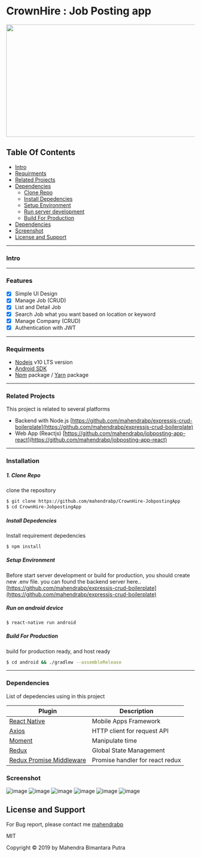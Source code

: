 # CrownHire : Job Posting app

<!-- [![Build Status](https://travis-ci.org/joemccann/dillinger.svg?branch=master)](https://travis-ci.org/joemccann/dillinger)
[![Code](https://camo.githubusercontent.com/65f7d034f575d55d73f27883473847130e1ead2e/68747470733a2f2f696d672e736869656c64732e696f2f62616467652f436f64652532305374796c652d5374616e646172642d79656c6c6f772e737667)](https://standardjs.com) -->

<p align="center">
  <img width="600" height="300" src="https://i-verve.com/wp-content/themes/iverve-child/images/react-native/react-native-solution-expertise.png">
</p>

## Table Of Contents

- [Intro](#Intro)
- [Requirments](#Requirments)
- [Related Projects](#Related-Projects)
- [Dependencies](#Dependencies)
  - [Clone Repo](#Clone-Repo)
  - [Install Depedencies](#Install-Depedencies)
  - [Setup Environment](#Setup-Environment)
  - [Run server development](#Run-server-development)
  - [Build For Production](#Build-For-Production)
- [Dependencies](#Dependencies)
- [Screenshot](#Screenshot)
- [License and Support](#License-and-Support)

---

### Intro

---

### Features

- [x] Simple UI Design
- [x] Manage Job (CRUD)
- [x] List and Detail Job
- [x] Search Job what you want based on location or keyword
- [x] Manage Company (CRUD)
- [x] Authentication with JWT

---

### Requirments

- [Nodejs](https://nodejs.org/en/) v10 LTS version
- [Android SDK](https://developer.android.com/studio#downloads)
- [Npm](https://www.npmjs.com/get-npm) package / [Yarn](https://yarnpkg.com/lang/en/docs/install/#mac-stable) package

---

### Related Projects

This project is related to several platforms

- Backend with Node.js [https://github.com/mahendrabp/expressjs-crud-boilerplate](https://github.com/mahendrabp/expressjs-crud-boilerplate)
- Web App (Reactjs) [https://github.com/mahendrabp/jobposting-app-react](https://github.com/mahendrabp/jobposting-app-react)

---

### Installation

##### 1. Clone Repo

clone the repository

```sh
$ git clone https://github.com/mahendrabp/CrownHire-JobpostingApp
$ cd CrownHire-JobpostingApp
```

##### Install Depedencies

Install requirement depedencies

```sh
$ npm install
```

##### Setup Environment

Before start server development or build for production, you should create new .env file. you can found the backend server here.. [https://github.com/mahendrabp/expressjs-crud-boilerplate](https://github.com/mahendrabp/expressjs-crud-boilerplate)

<!-- ```sh
BASE_URL_API=<Backend-api-url>
``` -->

##### Run on android device

```sh
$ react-native run android
```

<!-- ##### Run on ios device

```sh
$ react-native run ios
``` -->

##### Build For Production

build for production ready, and host ready

```sh
$ cd android && ./gradlew --assembleRelease
```

---

### Dependencies

List of depedencies using in this project

| Plugin                                                                             | Description                     |
| ---------------------------------------------------------------------------------- | ------------------------------- |
| [React Native](https://facebook.github.io/react-native/)                           | Mobile Apps Framework           |
| [Axios](https://github.com/axios/axios)                                            | HTTP client for request API     |
| [Moment](https://momentjs.com)                                                     | Manipulate time                 |
| [Redux](https://redux.js.org)                                                      | Global State Management         |
| [Redux Promise Middleware](https://www.npmjs.com/package/redux-promise-middleware) | Promise handler for react redux |

### Screenshot

![image](https://i.ibb.co/rZsRbBv/Screenshot-20191204-134818-Crown-Hire.jpg)
![image](https://i.ibb.co/hVnyxrx/Screenshot-20191204-133613-Crown-Hire.jpg)
![image](https://i.ibb.co/Fx0TvPR/Screenshot-20191204-133906-Crown-Hire.jpg)
![image](https://i.ibb.co/nfqVG9j/Screenshot-20191204-133809-Crown-Hire.jpg)
![image](https://i.ibb.co/V2M2cNW/Screenshot-20191204-133747-Crown-Hire.jpg)
![image](https://i.ibb.co/qmDHx4q/Screenshot-20191204-133920-Crown-Hire.jpg)

## License and Support

For Bug report, please contact me
[mahendrabp](https://github.com/mahendrabp 'mahendrabp')

MIT

Copyright © 2019 by Mahendra Bimantara Putra
